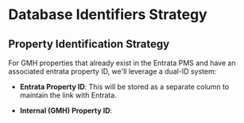 # Database Identifiers Strategy

## Property Identification Strategy

For GMH properties that already exist in the Entrata PMS and have an associated
entrata property ID, we'll leverage a dual-ID system:

- **Entrata Property ID**: This will be stored as a separate column to maintain the link
  with Entrata.
  
- **Internal (GMH) Property ID**: 
